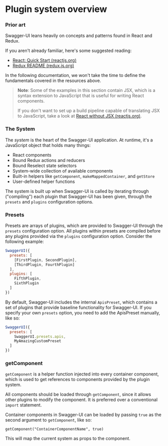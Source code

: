 # Plugin system overview

### Prior art

Swagger-UI leans heavily on concepts and patterns found in React and Redux.

If you aren't already familiar, here's some suggested reading:

- [React: Quick Start (reactjs.org)](https://reactjs.org/docs/hello-world.html)
- [Redux README (redux.js.org)](http://redux.js.org/)

In the following documentation, we won't take the time to define the fundamentals covered in the resources above.

> **Note**: Some of the examples in this section contain JSX, which is a syntax extension to JavaScript that is useful for writing React components.
>
> If you don't want to set up a build pipeline capable of translating JSX to JavaScript, take a look at [React without JSX (reactjs.org)](https://reactjs.org/docs/react-without-jsx.html).

### The System

The _system_ is the heart of the Swagger-UI application. At runtime, it's a JavaScript object that holds many things:

- React components
- Bound Redux actions and reducers
- Bound Reselect state selectors
- System-wide collection of available components
- Built-in helpers like `getComponent`, `makeMappedContainer`, and `getStore`
- User-defined helper functions

The system is built up when Swagger-UI is called by iterating through ("compiling") each plugin that Swagger-UI has been given, through the `presets` and `plugins` configuration options.

### Presets

Presets are arrays of plugins, which are provided to Swagger-UI through the `presets` configuration option. All plugins within presets are compiled before any plugins provided via the `plugins` configuration option. Consider the following example:

```javascript
SwaggerUI({
  presets: [
    [FirstPlugin, SecondPlugin],
    [ThirdPlugin, FourthPlugin]
  ],
  plugins: [
    FifthPlugin,
    SixthPlugin
  ]
})
```

By default, Swagger-UI includes the internal `ApisPreset`, which contains a set of plugins that provide baseline functionality for Swagger-UI. If you specify your own `presets` option, you need to add the ApisPreset manually, like so:

```javascript
SwaggerUI({
  presets: [
    SwaggerUI.presets.apis,
    MyAmazingCustomPreset
  ]
})
```

### getComponent

`getComponent` is a helper function injected into every container component, which is used to get references to components provided by the plugin system.

All components should be loaded through `getComponent`, since it allows other plugins to modify the component. It is preferred over a conventional `import` statement.

Container components in Swagger-UI can be loaded by passing `true` as the second argument to `getComponent`, like so:

```
getComponent("ContainerComponentName", true)
```

This will map the current system as props to the component.

